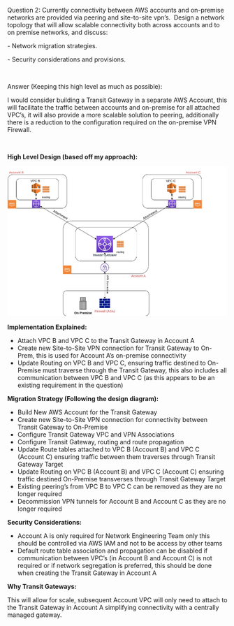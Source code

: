 <p>Question 2: Currently connectivity between AWS accounts and on-premise networks are provided via peering and site-to-site vpn&rsquo;s.&nbsp; Design a network topology that will allow scalable connectivity both across accounts and to on premise networks, and discuss:</p>
<p>- Network migration strategies.</p>
<p>- Security considerations and provisions.</p>
<p>&nbsp;</p>
<p>Answer (Keeping this high level as much as possible):</p>
<p>I would consider building a Transit Gateway in a separate AWS Account, this will facilitate the traffic between accounts and on-premise for all attached VPC&rsquo;s, it will also provide a more scalable solution to peering, additionally there is a reduction to the configuration required on the on-premise VPN Firewall.</p>
<p>&nbsp;</p>
<p><strong>High Level Design (based off my approach):</strong></p>
<p><strong><img src="https://github.com/tonynardone83/me-cloudengineer-test/blob/master/images/transit-gateway.png" alt="" /></strong></p>
<p><strong>Implementation Explained:</strong></p>
<ul>
<li>Attach VPC B and VPC C to the Transit Gateway in Account A</li>
<li>Create new Site-to-Site VPN connection for Transit Gateway to On-Prem, this is used for Account A&rsquo;s on-premise connectivity</li>
<li>Update Routing on VPC B and VPC C, ensuring traffic destined to On-Premise must traverse through the Transit Gateway, this also includes all communication between VPC B and VPC C (as this appears to be an existing requirement in the question)</li>
</ul>
<p><strong>Migration Strategy (Following the design diagram):</strong></p>
<ul>
<li>Build New AWS Account for the Transit Gateway</li>
<li>Create new Site-to-Site VPN connection for connectivity between Transit Gateway to On-Premise</li>
<li>Configure Transit Gateway VPC and VPN Associations</li>
<li>Configure Transit Gateway, routing and route propagation</li>
<li>Update Route tables attached to VPC B (Account B) and VPC C (Account C) ensuring traffic between them traverses through Transit Gateway Target</li>
<li>Update Routing on VPC B (Account B) and VPC C (Account C) ensuring traffic destined On-Premise transverses through Transit Gateway Target</li>
<li>Existing peering&rsquo;s from VPC B to VPC C can be removed as they are no longer required</li>
<li>Decommission VPN tunnels for Account B and Account C as they are no longer required</li>
</ul>
<p><strong>Security Considerations:</strong></p>
<ul>
<li>Account A is only required for Network Engineering Team only this should be controlled via AWS IAM and not to be access by other teams</li>
<li>Default route table association and propagation can be disabled if communication between VPC&rsquo;s (in Account B and Account C) is not required or if network segregation is preferred, this should be done when creating the Transit Gateway in Account A</li>
</ul>
<p><strong>Why Transit Gateways:</strong></p>
<p>This will allow for scale, subsequent Account VPC will only need to attach to the Transit Gateway in Account A simplifying connectivity with a centrally managed gateway.</p>

